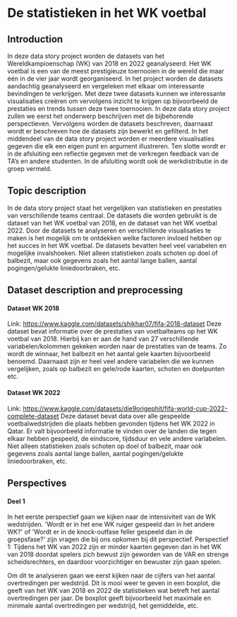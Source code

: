 # De statistieken in het WK voetbal

## Introduction
In deze data story project worden de datasets van het Wereldkampioenschap (WK) van 2018 en 2022 geanalyseerd. Het WK voetbal is een van de meest prestigieuze toernooien in de wereld die maar één in de vier jaar wordt georganiseerd. In het project worden de datasets aandachtig geanalyseerd en vergeleken met elkaar om interessante bevindingen te verkrijgen. Met deze twee datasets kunnen we interessante visualisaties creëren om vervolgens inzicht te krijgen op bijvoorbeeld de prestaties en trends tussen deze twee toernooien. In deze data story project zullen we eerst het onderwerp beschrijven met de bijbehorende perspectieven. Vervolgens worden de datasets beschreven, daarnaast wordt er beschreven hoe de datasets zijn bewerkt en gefilterd. In het middendeel van de data story project worden er meerdere visualisaties gegeven die elk een eigen punt en argument illustreren. Ten slotte wordt er in de afsluiting een reflectie gegeven met de verkregen feedback van de TA’s  en andere studenten. In de afsluiting wordt ook de werkdistributie in de groep vermeld.

## Topic description
In de data story project staat het vergelijken van statistieken en prestaties van verschillende teams centraal. De datasets die worden gebruikt is de dataset van het WK voetbal van 2018, en de dataset van het WK voetbal 2022. Door de datasets te analyseren en verschillende visualisaties te maken is het mogelijk om te ontdekken welke factoren invloed hebben op het succes in het WK voetbal. De datasets bevatten heel veel variabelen en mogelijke invalshoeken. Niet alleen statistieken zoals schoten op doel of balbezit, maar ook gegevens zoals het aantal lange ballen, aantal pogingen/gelukte liniedoorbraken, etc.

## Dataset description and preprocessing
#### Dataset WK 2018
Link: https://www.kaggle.com/datasets/shikhar07/fifa-2018-dataset
Deze dataset bevat informatie over de prestaties van voetbalteams op het WK voetbal van 2018. Hierbij kan er aan de hand van 27 verschillende variabelen/kolommen gekeken worden naar de prestaties van de teams. Zo wordt de winnaar, het balbezit en het aantal gele kaarten bijvoorbeeld benoemd. Daarnaast zijn er heel veel andere variabelen die we kunnen vergelijken, zoals op balbezit en gele/rode kaarten, schoten en doelpunten etc.

#### Dataset WK 2022
Link: https://www.kaggle.com/datasets/die9origephit/fifa-world-cup-2022-complete-dataset
Deze dataset bevat data over alle gespeelde voetbalwedstrijden die plaats hebben gevonden tijdens het WK 2022 in Qatar. Er valt bijvoorbeeld informatie te vinden over de landen die tegen elkaar hebben gespeeld, de eindscore, tijdsduur en vele andere variabelen. Niet alleen statistieken zoals schoten op doel of balbezit, maar ook gegevens zoals aantal lange ballen, aantal pogingen/gelukte liniedoorbraken, etc.

## Perspectives
#### Deel 1
In het eerste perspectief gaan we kijken naar de intensiviteit van de WK wedstrijden. 'Wordt er in het ene WK ruiger gespeeld dan in het andere WK?' of 'Wordt er in de knock-outfase feller gespeeld dan in de groepsfase?' zijn vragen die bij ons opkomen bij dit perspectief. 
Perspectief 1: Tijdens het WK van 2022 zijn er minder kaarten gegeven dan in het WK van 2018 doordat spelers zich bewust zijn geworden van de VAR en strenge scheidsrechters, en daardoor voorzichtiger en bewuster zijn gaan spelen.

Om dit te analyseren gaan we eerst kijken naar de cijfers van het aantal overtredingen per wedstrijd. Dit is mooi weer te geven in een boxplot, die geeft van het WK van 2018 en 2022 de statistieken wat betreft het aantal overtredingen per jaar. De boxplot geeft bijvoorbeeld het maximale en minimale aantal overtredingen per wedstrijd, het gemiddelde, etc.